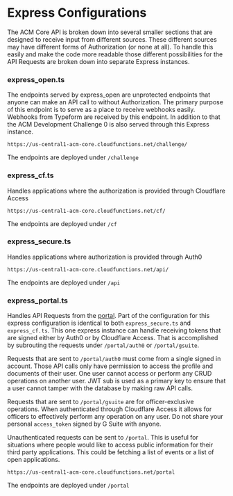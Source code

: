 # Express Configurations

The ACM Core API is broken down into several smaller sections that are designed to receive input from different sources. These different sources may have different forms of Authorization (or none at all). To handle this easily and make the code more readable those different possibilities for the API Requests are broken down into separate Express instances. 

### express_open.ts

The endpoints served by express_open are unprotected endpoints that anyone can make an API call to without Authorization. The primary purpose of this endpoint is to serve as a place to receive webhooks easily. Webhooks from Typeform are received by this endpoint. In addition to that the ACM Development Challenge 0 is also served through this Express instance. 

```
https://us-central1-acm-core.cloudfunctions.net/challenge/
```

The endpoints are deployed under `/challenge`

### express_cf.ts

Handles applications where the authorization is provided through Cloudflare Access

```
https://us-central1-acm-core.cloudfunctions.net/cf/
```

The endpoints are deployed under `/cf`

### express_secure.ts

Handles applications where authorization is provided through Auth0

```
https://us-central1-acm-core.cloudfunctions.net/api/
```

The endpoints are deployed under `/api`

### express_portal.ts

Handles API Requests from the [portal](https://app.acmutd.co). Part of the configuration for this express configuration is identical to both `express_secure.ts` and `express_cf.ts`. This one express instance can handle receiving tokens that are signed either by Auth0 or by Cloudflare Access. That is accomplished by subrouting the requests under `/portal/auth0` or `/portal/gsuite`.

Requests that are sent to `/portal/auth0` must come from a single signed in account. Those API calls only have permission to access the profile and documents of their user. One user cannot access or perform any CRUD operations on another user. JWT sub is used as a primary key to ensure that a user cannot tamper with the database by making raw API calls.

Requests that are sent to `/portal/gsuite` are for officer-exclusive operations. When authenticated through Cloudflare Access it allows for officers to effectively perform any operation on any user. Do not share your personal `access_token` signed by G Suite with anyone. 

Unauthenticated requests can be sent to `/portal`. This is useful for situations where people would like to access public information for their third party applications. This could be fetching a list of events or a list of open applications. 

```
https://us-central1-acm-core.cloudfunctions.net/portal
```

The endpoints are deployed under `/portal`
